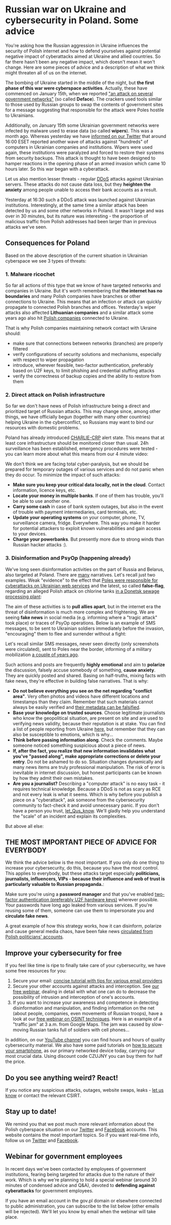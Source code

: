 # Russian war on Ukraine and cybersecurity in Poland. Some advice #

You're asking how the Russian aggression in Ukraine influences the
security of Polish internet and how to defend yourselves against
potential negative impact of cyberattacks aimed at Ukraine and allied
countries. So far there hasn't been any negative impact, which doesn't
mean it won't change. Here are some pieces of advice and a description
of what we think might threaten all of us on the internet.

The bombing of Ukraine started in the middle of the night, but **the
first phase of this war were cyberspace activities**. Actually, these
have commenced on January 15th, when we reported ["an attack on
several government
networks"](https://niebezpiecznik.pl/post/ktos-chcial-nas-wplatac-w-cyberkonflikt-z-ukraina/)
(so called **Deface**). The crackers used tools similar to those used
by Russian groups to swap the contents of government sites for a
message suggesting that responsible for the attack were Poles hostile
to Ukrainians.

Additionally, on January 15th some Ukrainian government networks were
infected by malware used to erase data (so called **wipers**). This
was a month ago. Whereas yesterday we have [informed on our
Twitter](https://twitter.com/niebezpiecznik/status/1496591393074163717?cxt=HHwWisC94ar8-sQpAAAA)
that around 16:00 ESET reported another wave of attacks against
"hundreds" of computers in Ukrainian companies and
institutions. Wipers were used again, these institutions were
paralyzed and forced to restore their systems from security
backups. This attack is thought to have been designed to hamper
reactions in the opening phase of an armed invasion which came 10
hours later. So this war began with a cyberattack.

Let us also mention lesser threats - regular
[DDoS](https://niebezpiecznik.pl/post/ukraina-informuje-o-atakach-ddos-na-mon-i-banki/)
attacks against Ukrainian servers. These attacks do not cause data
loss, but they **heighten the anxiety** among people unable to access
their bank accounts as a result.

Yesterday at 16:30 such a DDoS attack was launched against Ukrainian
institutions. Interestingly, at the same time a similar attack has
been detected by us and some other networks in Poland. It wasn't large
and was over in 30 minutes, but its nature was interesting - the
proportion of malicious traffic from Polish addresses had been larger
than in previous attacks we've seen.

## Consequences for Poland ##

Based on the above description of the current situation in Ukrainian
cyberspace we see 3 types of threats:

### 1. Malware ricochet ###

So far all actions of this type that we know of have targeted networks
and companies in Ukraine. But it's worth remembering that **the
internet has no boundaries** and many Polish companies have branches
or other connections to Ukraine. This means that an infection or
attack can quickly propagate to connected Polish branches and
offices. Yesterday's wiper attacks also affected **Lithuanian
companies** and a similar attack some years ago also hit [Polish
companies](https://niebezpiecznik.pl/post/kolejny-grozny-globalny-atak-tym-razem-ransomware-petya-ofiary-sa-takze-w-polsce/)
connected to Ukraine.

That is why Polish companies maintaining network contact with Ukraine
should:
  * make sure that connections between networks (branches) are
    properly filtered
  * verify configurations of security solutions and mechanisms,
    especially with respect to wiper propagation
  * introduce, wherever feasible, two-factor authentication,
    preferably based on U2F keys, to limit phishing and credential
    stuffing attacks
  * verify the correctness of backup copies and the ability to restore
    from them
	
### 2. Direct attack on Polish infrastructure ###

So far we don't have news of Polish infrastructure being a direct and
prioritized target of Russian attacks. This may change since, among
other things, we have officially begun (together with many other
countries) helping Ukraine in the cyberconflict, so Russians may want
to bind our resources with domestic problems.

Poland has already introduced
[CHARLIE-CRP](https://niebezpiecznik.pl/post/wprowadzono-stopien-alarmowy-charlie-crp-po-raz-pierwszy-w-polsce/)
alert state. This means that at least core infrastructure should be
monitored closer than usual. 24h surveillance has been established,
emergency procedures were tested - you can learn more about what this
means from our 4 minute video:

We don't think we are facing total cyber-paralysis, but we should be
prepared for temporary outages of various services and do not panic
when they do occur. To minimize the impact of such attacks:
  * **Make sure you keep your critical data locally, not in the
    cloud**. Contact information, licence keys, etc.
  * **Locate your money in multiple banks**. If one of them has
    trouble, you'll be able to use another one.
  * **Carry some cash** in case of bank system outages, but also in
    the event of trouble with payment intermediaries, card terminals,
    etc.
  * **Update your operating systems** on your computer, phone, TV,
    surveillance camera, fridge. Everywhere. This way you make it
    harder for potential attackers to exploit known vulnerabilities
    and gain access to your devices.
  * **Charge your powerbanks**. But presently more due to strong winds
    than Russian hacker attacks :).

### 3. Disinformation and PsyOp (happening already) ###

We've long seen disinformation activities on the part of Russia and
Belarus, also targeted at Poland. There are
[many](https://ik.org.pl/inwazja-na-ukraine-komunikat-instytutu-kosciuszki-dot-rosyjskich-narracji-w-infosferze/)
narratives. Let's recall just two examples. Weak "evidence" to the
effect that [Poles were responsible for cyberattacks on Ukrainian web
services](https://niebezpiecznik.pl/post/ktos-chcial-nas-wplatac-w-cyberkonflikt-z-ukraina/)
and the latest, so called **false-flag**, regarding an alleged Polish
attack on chlorine tanks [in a Donetsk sewage processing
plant](https://twitter.com/EliotHiggins/status/1495355366141534208):

The aim of these activities is to **pull allies apart**, but in the
internet era the threat of disinformation is much more complex and
frightening. We are seeing **fake news** in social media
(e.g. informing where a "tragic attack" took place) or traces of PsyOp
operations. Below is an example of SMS messages, to be sent to
Ukrainian soldiers immediately before the invasion, "encouraging" them
to flee and surrender without a fight:

Let's recall similar SMS messages, never seen directly (only
screenshots were circulated), sent to Poles near the border, informing
of a military mobilization [a couple of years
ago](https://niebezpiecznik.pl/post/niezalezna-pl-i-inne-serwisy-w-polsce-zhackowane-rozsiewaly-plotki-o-ewakuacji-polakow-przez-zandarmerie-i-wojska-usa/).

Such actions and posts are frequently **highly emotional** and aim to
**polarize** the discussion, falsely accuse somebody of something,
**cause anxiety**. They are quickly posted and shared. Basing on
half-truths, mixing facts with fake news, they're effective in
building false narratives. That is why:
  * **Do not believe everything you see on the net regarding "conflict
    area"**. Very often photos and videos have different locations and
    timestamps than they claim. Remember that such materials cannot
    always be easily verified and [their metadata can be
    falsified](https://niebezpiecznik.pl/prezent/).
  * **Base your knowledge on trusted sources**. Choose legitimate
    journalists who know the geopolitical situation, are present on
    site and are used to verifying news validity, because their
    reputation is at stake. You can find a list of people reporting
    from Ukraine
    [here](https://twitter.com/i/lists/1494327296383021062), but
    remember that they can also be susceptible to emotions, which is
    why...
  * **Think before passing information along**. Check the
    comments. Maybe someone noticed something suspicious about a piece
    of news.
  * **If, after the fact, you realize that new information invalidates
    what you've "passed along", make appropriate corrections or delete
    your entry**. Do not be ashamed to do so. Situation changes
    dynamically and many news items are truly professional
    manipulation. The risk of error is inevitable in internet
    discussion, but honest participants can be known by how they admit
    their own mistakes.
  * **Are you a journalist?** Describing a "computer attack" is no
    easy task - it requires technical knowledge. Because a DDoS is not
    as scary as RCE and not every leak is what it seems. Which is why
    before you publish a piece on a "cyberattack", ask someone from
    the cybersecurity community to fact-check it and avoid unnecessary
    panic. If you don't have a person you trust,
    [let_Qus_know](https://niebezpiecznik.pl/kontakt). We'll gladly
    help you understand the "scale" of an incident and explain its
    complexities.
	
But above all else:

## THE MOST IMPORTANT PIECE OF ADVICE FOR EVERYBODY ##

We think the advice below is the most important. If you only do one
thing to increase your cybersecurity, do this, because you have the
most control. This applies to everybody, but these attacks target
especially **politicians, journalists, influencers, VIPs - because
their influence and web of trust is particularly valuable to Russian
propaganda.**:

Make sure you're using a **password manager** and that you've enabled
[two-factor authentication (preferably U2F hardware
keys)](https://www.youtube.com/watch?v=Zr0PffkN09w) wherever
possible. Your passwords have long ago leaked from various
services. If you're reusing some of them, someone can use them to
impersonate you and **circulate fake news**.

A great example of how this strategy works, how it can disinform,
polarize and cause general media chaos, have been fake news
[circulated from Polish politicians'
accounts](https://niebezpiecznik.pl/post/jak-pani-minister-konto-przejeto-albo-nie/).

## Improve your cybersecurity for free ##

If you feel like time is ripe to finally take care of your
cybersecurity, we have some free resources for you:
1. Secure your email: [concise tutorial with tips for various email
   providers](https://www.youtube.com/watch?v=f0h_Ow2rw7s)
2. Secure your other accounts against attacks and interception. See
   [our free webinar](https://sklep.niebezpiecznik.pl/opis/7), dealing
   in detail with what one can do to decrease the possibility of
   intrusion and interception of one's accounts.
3. If you want to increase your awareness and competence in detecting
   disinformation and manipulation, and finding information on the net
   (about people, companies, even movements of Russian troops), have a
   look at our [free webinar on OSINT
   techniques](https://niebezpiecznik.pl/prezent/). Here is an example
   of a "traffic jam" at 3 a.m. from Google Maps. The jam was caused
   by slow-moving Russian tanks full of soldiers with cell phones...

In addition, on our [YouTube
channel](https://www.youtube.com/channel/UCe6nK69Yc1zna7QSJEfA9pw?sub_confirmation=1&cbrd=1&ucbcb=1)
you can find hours and hours of quality cybersecurity material. We
also have some paid tutorials on [how to secure your
smartphone](https://sklep.niebezpiecznik.pl/s/smartfony), as our
primary networked device today, carrying our most crucial data. Using
discount code CZUJNY you can buy them for half the price.

## Do you see anything weird? React! ##

If you notice any suspicious attacks, outages, website swaps, leaks -
[let us know](https://niebezpiecznik.pl/kontakt) or contact the
relevant CSIRT.

## Stay up to date! ##

We remind you that we post much more relevant information about the
Polish cyberspace situation on our
[Twitter](https://twitter.com/niebezpiecznik) and
[Facebook](https://facebok.com/niebezpiecznik) accounts. This website
contains the most important topics. So if you want real-time info,
follow us on [Twitter](https://twitter.com/niebezpiecznik) and
[Facebook](https://facebok.com/niebezpiecznik).

## Webinar for government employees ##

In recent days we've been contacted by employees of government
institutions, fearing being targeted for attacks due to the nature of
their work. Which is why we're planning to hold a special webinar
(around 30 minutes of condensed advice and Q&A), devoted to
**defending against cyberattacks** for government employees.

If you have an email account in the gov.pl domain or elsewhere
connected to public administration, you can subscribe to the list
below (other emails will be rejected). We'll let you know by email
when the webinar will take place.
